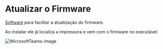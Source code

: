 # Atualizar o Firmware

[Software](https://github.com/ElginDeveloperCommunity/Impressoras/blob/master/Impressoras%20N%C3%A3o%20Fiscais/Bematech/MP-4200%20TH/Firmware/MP-4200TH_ADV/Instalador_Gravador_MP4200_ADV_Cliente_Rev1.3.zip) para facilitar a atualização do firmware.

Ao instalar ele já localiza a impressora e vem com o firmware no executável.

![MicrosoftTeams-image](https://user-images.githubusercontent.com/78883867/214381426-bfadcd39-6570-44b8-8a37-23b41045659a.png)

